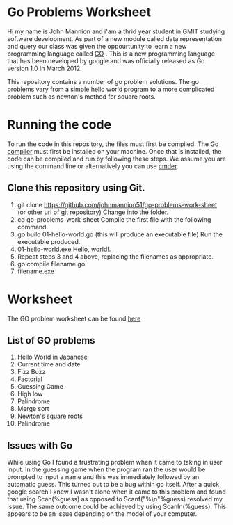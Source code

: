 # Go Problems Worksheet
Hi my name is John Mannion and i'am a thrid year student in GMIT studying software development. As part of a new module called 
data representation and query our class was given the oppourtunity to learn a new programming language called [GO](https://golang.org/)  .
This is a new programming language that has been developed by google and was officially released as Go version 1.0 in March 2012. 

This repository contains a number of go problem solutions. The go problems vary from a simple hello world program to a more complicated 
problem such as newton's method for square roots.

# Running the code

To run the code in this repository, the files must first be compiled. The Go [compiler](https://golang.org/doc/install) 
must first be installed on your machine. Once that is installed, the code can be compiled and run by following these steps. We assume you are using the command line or alternatively you can use [cmder](https://cmder.en.softonic.com/).

## Clone this repository using Git.
1. git clone https://github.com/johnmannion51/go-problems-work-sheet (or other url of git repository)
Change into the folder.
2. cd go-problems-work-sheet
Compile the first file with the following command.
3. go build 01-hello-world.go 
(this will produce an executable file)
Run the executable produced.
4. 01-hello-world.exe
Hello, world!.
5. Repeat steps 3 and 4 above, replacing the filenames as appropriate.
6. go compile filename.go
7. filename.exe

# Worksheet
The GO problem worksheet can be found [here](https://data-representation.github.io/problems/go-fundamentals.html)

## List of GO problems
1. Hello World in Japanese
2. Current time and date
3. Fizz Buzz
4. Factorial
5. Guessing Game
6. High low
7. Palindrome
8. Merge sort
9. Newton's square roots
10. Palindrome

## Issues with Go
While using Go I found a frustrating problem when it came to taking in user input. In the guessing game when the program ran
the user would be prompted to input a name and this was immediately followed by an automatic guess. This turned out to be a 
bug within go itself. After a quick google search I knew I wasn't alone when it came to this problem and found that using 
Scan(%guess) as opposed to Scanf("%\n"%guess) resolved my issue. The same outcome could be achieved by using Scanln(%guess).
This appears to be an issue depending on the model of your computer.